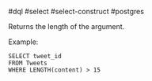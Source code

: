 #dql #select #select-construct #postgres

Returns the length of the argument.

Example:
```postgresql
SELECT tweet_id
FROM Tweets
WHERE LENGTH(content) > 15
```
